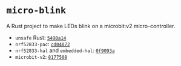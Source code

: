 # `micro-blink`

A Rust project to make LEDs blink on a microbit:v2 micro-controller.

- `unsafe` Rust: [`5490a14`](https://github.com/charlieroth/microblink/commit/5490a146fa0b9e7468e1af06544d85f682be1d2b)
- `nrf52833-pac`: [`cd04072`](https://github.com/charlieroth/microblink/commit/cd040721f4526758aae8ec2adc73154fde7fbe7a)
- `nrf52833-hal` and `embedded-hal`: [`0f9093a`](https://github.com/charlieroth/microblink/commit/0f9093a0b996e04828692fc862ed854a8f42226e)
- `microbit-v2`: [`8177508`](https://github.com/charlieroth/microblink/commit/81775084c1a0a677959be76791e1a3a62da1e2ae)
